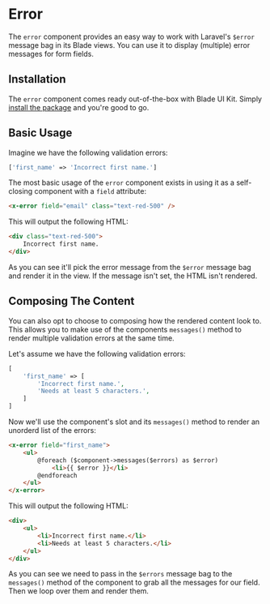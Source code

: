 # Error

The `error` component provides an easy way to work with Laravel's `$error` message bag in its Blade views. You can use it to display (multiple) error messages for form fields.

## Installation

The `error` component comes ready out-of-the-box with Blade UI Kit. Simply [install the package](/docs/{version}/installation) and you're good to go.

## Basic Usage

Imagine we have the following validation errors:

```php
['first_name' => 'Incorrect first name.']
```

The most basic usage of the `error` component exists in using it as a self-closing component with a `field` attribute:

```html
<x-error field="email" class="text-red-500" />
```

This will output the following HTML:

```html
<div class="text-red-500">
    Incorrect first name.
</div>
```

As you can see it'll pick the error message from the `$error` message bag and render it in the view. If the message isn't set, the HTML isn't rendered.

## Composing The Content

You can also opt to choose to composing how the rendered content look to. This allows you to make use of the components `messages()` method to render multiple validation errors at the same time.

Let's assume we have the following validation errors:

```php
[
    'first_name' => [
        'Incorrect first name.',
        'Needs at least 5 characters.',
    ]
]
```

Now we'll use the component's slot and its `messages()` method to render an unorderd list of the errors:

```html
<x-error field="first_name">
    <ul>
        @foreach ($component->messages($errors) as $error)
            <li>{{ $error }}</li>
        @endforeach
    </ul>
</x-error>
```

This will output the following HTML:

```html
<div>
    <ul>
        <li>Incorrect first name.</li>
        <li>Needs at least 5 characters.</li>
    </ul>
</div>
```

As you can see we need to pass in the `$errors` message bag to the `messages()` method of the component to grab all the messages for our field. Then we loop over them and render them.